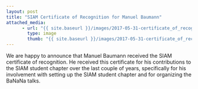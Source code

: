 ```yaml
---
layout: post
title: "SIAM Certificate of Recognition for Manuel Baumann"
attached_media:
      - url: "{{ site.baseurl }}/images/2017-05-31-certificate_of_recognition.jpg"
        type: image
        thumb: "{{ site.baseurl }}/images/2017-05-31-certificate_of_recognition-thumb.jpg"
---
```

We are happy to announce that Manuel Baumann received the SIAM certificate of recognition. He received this certificate for his contributions to the SIAM student chapter over the last couple of years, specifically for his involvement with setting up the SIAM student chapter and for organizing the BaNaNa talks. 